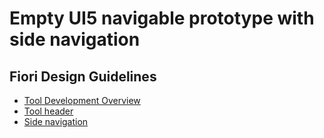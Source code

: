 # Empty UI5 navigable prototype with side navigation
## Fiori Design Guidelines
* [Tool Development Overview](https://experience.sap.com/fiori-design-web/overview/)
* [Tool header](https://experience.sap.com/fiori-design-web/tool-header)
* [Side navigation](https://experience.sap.com/fiori-design-web/side-navigation)